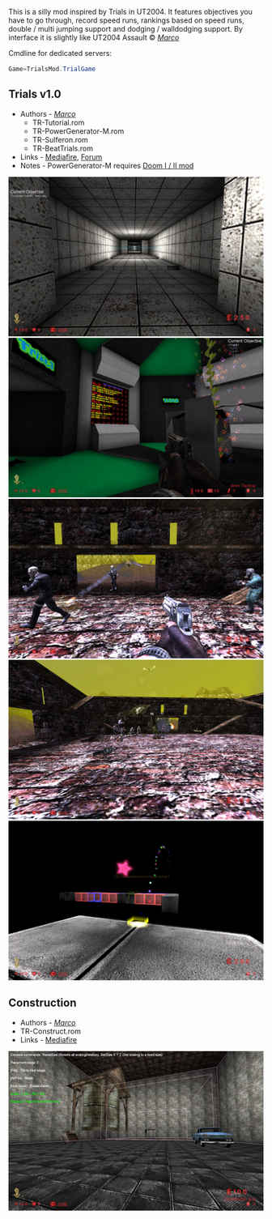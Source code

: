 This is a silly mod inspired by Trials in UT2004. It features objectives you have to go through, record speed runs, rankings based on speed runs, double / multi jumping support and dodging / walldodging support. By interface it is slightly like UT2004 Assault © [*Marco*](./Links.md#Marco)

Cmdline for dedicated servers:

```java
Game=TrialsMod.TrialGame
```

## Trials v1.0

* Authors - [*Marco*](./Links.md#Marco)
  * TR-Tutorial.rom
  * TR-PowerGenerator-M.rom
  * TR-Sulferon.rom
  * TR-BeatTrials.rom
* Links - [Mediafire](<https://www.mediafire.com/file/hd5eo4e233afbew/TrialsMod_Full.zip/file>), [Forum](<https://forums.tripwireinteractive.com/index.php?threads/gametype-trials-mod.103311/>)
* Notes - PowerGenerator-M requires [Doom I / II mod](./Doom.md#Doom-I-/-II-Mod)

![IMG](./images/tr_Tutorial.jpeg ':size=300')
![IMG](./images/tr_PowerGenerator.jpeg ':size=300')
![IMG](./images/tr_Sulferon1.jpeg ':size=300')
![IMG](./images/tr_Sulferon2.jpeg ':size=300')
![IMG](./images/tr_BeatTrials.jpeg ':size=300')

## Construction

* Authors - [*Marco*](./Links.md#Marco)
* TR-Construct.rom
* Links - [Mediafire](<https://www.mediafire.com/file/0sd9yz4v7wxibwz/TR-Construct.zip/file>)

![IMG](./images/tr_Construct.jpeg ':size=300')
